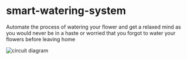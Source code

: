 # smart-watering-system

Automate the process of watering your flower and get a relaxed mind as you would never be in a haste or worried that you forgot to water your flowers before leaving home 

![circuit diagram](https://user-images.githubusercontent.com/65239245/185797693-7a724a13-d6d0-490f-876e-09ca4026632a.png)
